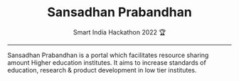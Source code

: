 <h1 align="center">Sansadhan Prabandhan</h1>
<p align="center">Smart India Hackathon 2022 🏆</p>
<hr/>
<p>Sansadhan Prabandhan is a portal which facilitates resource sharing amount Higher education institutes. It aims to increase standards of education, research & product development in low tier institutes. </p>

